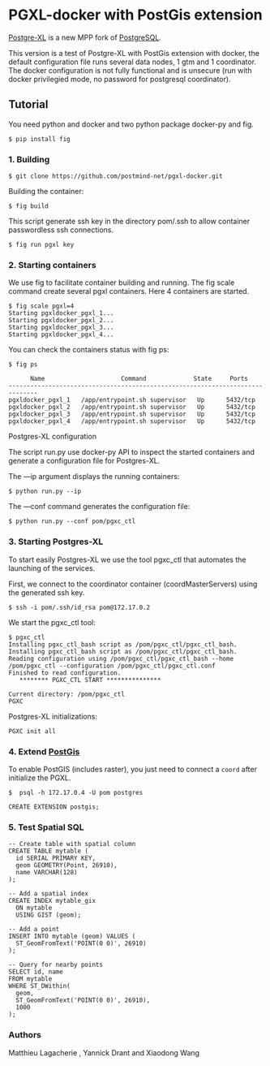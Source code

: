 # PGXL-docker with PostGis extension

[Postgre-XL](http://www.postgres-xl.org/) is a new MPP fork of [PostgreSQL](http://www.postgresql.org).

This version is a test of Postgre-XL with PostGis extension with docker, the default configuration file runs several data nodes, 1 gtm and 1 coordinator.
The docker configuration is not fully functional and is unsecure (run with docker privilegied mode, no password for postgresql coordinator).

## Tutorial

You need python and docker and two python package docker-py and fig.
```
$ pip install fig
```
### 1. Building
```
$ git clone https://github.com/postmind-net/pgxl-docker.git
```
Building the container:
```
$ fig build
```
This script generate ssh key in the directory pom/.ssh to allow container passwordless ssh connections.
```
$ fig run pgxl key
```
### 2. Starting containers

We use fig to facilitate container building and running. The fig scale command create several pgxl containers. Here 4 containers are started.
```
$ fig scale pgxl=4
Starting pgxldocker_pgxl_1...
Starting pgxldocker_pgxl_2...
Starting pgxldocker_pgxl_3...
Starting pgxldocker_pgxl_4...
```
You can check the containers status with fig ps:
```
$ fig ps

      Name                     Command             State     Ports
------------------------------------------------------------------------------
pgxldocker_pgxl_1   /app/entrypoint.sh supervisor   Up      5432/tcp
pgxldocker_pgxl_2   /app/entrypoint.sh supervisor   Up      5432/tcp
pgxldocker_pgxl_3   /app/entrypoint.sh supervisor   Up      5432/tcp
pgxldocker_pgxl_4   /app/entrypoint.sh supervisor   Up      5432/tcp
```
Postgres-XL configuration

The script run.py use docker-py API to inspect the started containers and generate a configuration file for Postgres-XL.

The —ip argument displays the running containers:
```
$ python run.py --ip
```

The —conf command generates the configuration file:
```
$ python run.py --conf pom/pgxc_ctl
```
### 3. Starting Postgres-XL

To start easily Postgres-XL we use the tool pgxc_ctl that automates the launching of the services.

First, we connect to the coordinator container (coordMasterServers) using the generated ssh key.

```
$ ssh -i pom/.ssh/id_rsa pom@172.17.0.2
```
We start the pgxc_ctl tool:
```
$ pgxc_ctl
Installing pgxc_ctl_bash script as /pom/pgxc_ctl/pgxc_ctl_bash.
Installing pgxc_ctl_bash script as /pom/pgxc_ctl/pgxc_ctl_bash.
Reading configuration using /pom/pgxc_ctl/pgxc_ctl_bash --home /pom/pgxc_ctl --configuration /pom/pgxc_ctl/pgxc_ctl.conf
Finished to read configuration.
   ******** PGXC_CTL START ***************

Current directory: /pom/pgxc_ctl
PGXC
```

Postgres-XL initializations:
```
PGXC init all
```

### 4. Extend [PostGis](www.postgis.net)
To enable PostGIS (includes raster), you just need to connect a `coord` after initialize the PGXL.
```
$  psql -h 172.17.0.4 -U pom postgres

CREATE EXTENSION postgis;
```

### 5. Test Spatial SQL

```
-- Create table with spatial column
CREATE TABLE mytable (
  id SERIAL PRIMARY KEY,
  geom GEOMETRY(Point, 26910),
  name VARCHAR(128)
);

-- Add a spatial index
CREATE INDEX mytable_gix
  ON mytable
  USING GIST (geom);

-- Add a point
INSERT INTO mytable (geom) VALUES (
  ST_GeomFromText('POINT(0 0)', 26910)
);

-- Query for nearby points
SELECT id, name
FROM mytable
WHERE ST_DWithin(
  geom,
  ST_GeomFromText('POINT(0 0)', 26910),
  1000
);
```

### Authors

Matthieu Lagacherie , Yannick Drant and Xiaodong Wang
